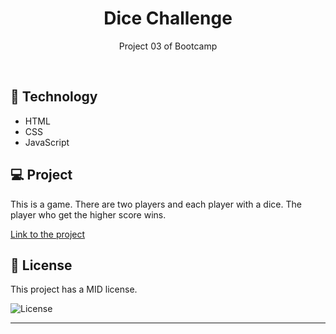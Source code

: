 <h1 align="center"> Dice Challenge </h1>

<p align="center">
Project 03 of Bootcamp
</p>

<br>

## 🚀 Technology

- HTML
- CSS
- JavaScript

## 💻 Project

This is a game. There are two players and each player with a dice. The player who get the higher score wins.

<a href="https://fernandakagami.github.io/the-complete-2022-web-development-bootcamp/project03-dice-challenge/">Link to the project</a><br>

## :memo: License

This project has a MID license.

<img alt="License" src="https://img.shields.io/static/v1?label=license&message=MIT&color=49AA26&labelColor=000000">


---
